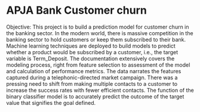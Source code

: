 # APJA Bank Customer churn

Objective: This project is to build a prediction model for customer churn in the banking sector. In the modern world, there is massive competition in the banking sector to hold customers or keep them subscribed to their bank. Machine learning techniques are deployed to build models to predict whether a product would be subscribed by a customer, i.e., the target variable is Term_Deposit. The documentation extensively covers the modeling process, right from feature selection to assessment of the model and calculation of performance metrics. The data narrates the features captured during a telephonic-directed market campaign. There was a pressing need to shift from making multiple contacts to a customer to increase the success rates with fewer efficient contacts. The function of the binary classifier model is to accurately predict the outcome of the target value that signifies the goal defined.





